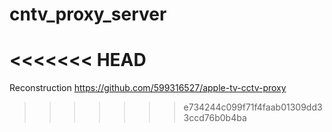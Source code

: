 # cntv_proxy_server
<<<<<<< HEAD
=======
Reconstruction https://github.com/599316527/apple-tv-cctv-proxy
>>>>>>> e734244c099f71f4faab01309dd33ccd76b0b4ba
